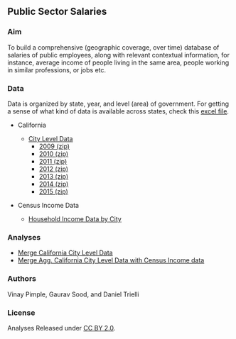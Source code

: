 ## Public Sector Salaries

### Aim 

To build a comprehensive (geographic coverage, over time) database of salaries of public employees, along with relevant contextual information, for instance, average income of people living in the same area, people working in similar professions, or jobs etc.  

### Data

Data is organized by state, year, and level (area) of government. For getting a sense of what kind of data is available across states, check this [excel file]().

* California
    - [City Level Data](data/ca/readme.md)
        + [2009 (zip)](data/ca/2009/city.zip)
        + [2010 (zip)](data/ca/2010/city.zip)
        + [2011 (zip)](data/ca/2011/city.zip)
        + [2012 (zip)](data/ca/2012/city.zip)
        + [2013 (zip)](data/ca/2013/city.zip)
        + [2014 (zip)](data/ca/2014/city.zip)
        + [2015 (zip)](data/ca/2015/city.zip)

* Census Income Data
    - [Household Income Data by City](data/census/hh_income_city.csv)

### Analyses

* [Merge California City Level Data](scripts/01_ca_city_merge.R)
* [Merge Agg. California City Level Data with Census Income data](scripts/02_agg_ca_city_census.R)

### Authors 

Vinay Pimple, Gaurav Sood, and Daniel Trielli

### License

Analyses Released under [CC BY 2.0](https://creativecommons.org/licenses/by/2.0/). 
